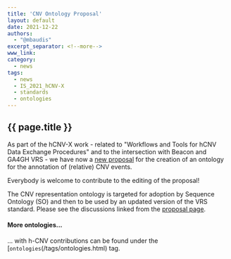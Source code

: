 ```yaml
---
title: 'CNV Ontology Proposal'
layout: default
date: 2021-12-22
authors:
  - "@mbaudis"
excerpt_separator: <!--more-->
www_link:
category:
  - news
tags:
  - news
  - IS_2021_hCNV-X
  - standards
  - ontologies
---
```


## {{ page.title }}

As part of the hCNV-X work - related to "Workflows and Tools for hCNV Data Exchange
Procedures" and to the intersection with Beacon and GA4GH VRS - we have now a [new
proposal](https://github.com/hcnv/hCNV-X/blob/main/docs/cnv-ontology-proposal.md)
for the creation of an ontology for the annotation of (relative) CNV events.

Everybody is welcome to contribute to the editing of the proposal!

<!--more-->

The CNV representation ontology is targeted for adoption by Sequence Ontology (SO)
and then to be used by an updated version of the VRS standard. Please see the
discussions linked from the [proposal page](https://github.com/hcnv/hCNV-X/blob/main/docs/cnv-ontology-proposal.md).

#### More ontologies...

... with h-CNV contributions can be found under the [`ontologies`(/tags/ontologies.html) tag.

